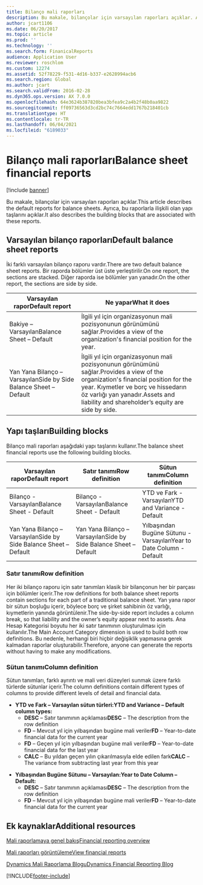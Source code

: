 ```yaml
---
title: Bilanço mali raporları
description: Bu makale, bilançolar için varsayılan raporları açıklar. Ayrıca, bu raporlarla ilişkili olan yapı taşlarını açıklar.
author: jcart1106
ms.date: 06/20/2017
ms.topic: article
ms.prod: ''
ms.technology: ''
ms.search.form: FinanicalReports
audience: Application User
ms.reviewer: roschlom
ms.custom: 12274
ms.assetid: 52f78229-f531-4d16-b337-e2628994acb6
ms.search.region: Global
ms.author: jcart
ms.search.validFrom: 2016-02-28
ms.dyn365.ops.version: AX 7.0.0
ms.openlocfilehash: 64e3624b387820bea3bfea9c2a4b2f48b0aa9822
ms.sourcegitcommit: ff09736563d3cd2bc74c7664edd1767b218401cb
ms.translationtype: HT
ms.contentlocale: tr-TR
ms.lasthandoff: 06/04/2021
ms.locfileid: "6189033"
---
```

# <a name="balance-sheet-financial-reports"></a><span data-ttu-id="8c37f-104">Bilanço mali raporları</span><span class="sxs-lookup"><span data-stu-id="8c37f-104">Balance sheet financial reports</span></span>

[!include [banner](../includes/banner.md)]

<span data-ttu-id="8c37f-105">Bu makale, bilançolar için varsayılan raporları açıklar.</span><span class="sxs-lookup"><span data-stu-id="8c37f-105">This article describes the default reports for balance sheets.</span></span> <span data-ttu-id="8c37f-106">Ayrıca, bu raporlarla ilişkili olan yapı taşlarını açıklar.</span><span class="sxs-lookup"><span data-stu-id="8c37f-106">It also describes the building blocks that are associated with these reports.</span></span> 

## <a name="default-balance-sheet-reports"></a><span data-ttu-id="8c37f-107">Varsayılan bilanço raporları</span><span class="sxs-lookup"><span data-stu-id="8c37f-107">Default balance sheet reports</span></span>

<span data-ttu-id="8c37f-108">İki farklı varsayılan bilanço raporu vardır.</span><span class="sxs-lookup"><span data-stu-id="8c37f-108">There are two default balance sheet reports.</span></span> <span data-ttu-id="8c37f-109">Bir raporda bölümler üst üste yerleştirilir.</span><span class="sxs-lookup"><span data-stu-id="8c37f-109">On one report, the sections are stacked.</span></span> <span data-ttu-id="8c37f-110">Diğer raporda ise bölümler yan yanadır.</span><span class="sxs-lookup"><span data-stu-id="8c37f-110">On the other report, the sections are side by side.</span></span>

| <span data-ttu-id="8c37f-111">Varsayılan rapor</span><span class="sxs-lookup"><span data-stu-id="8c37f-111">Default report</span></span>                       | <span data-ttu-id="8c37f-112">Ne yapar</span><span class="sxs-lookup"><span data-stu-id="8c37f-112">What it does</span></span>                                                                                                                           |
|--------------------------------------|----------------------------------------------------------------------------------------------------------------------------------------|
| <span data-ttu-id="8c37f-113">Bakiye – Varsayılan</span><span class="sxs-lookup"><span data-stu-id="8c37f-113">Balance Sheet – Default</span></span>              | <span data-ttu-id="8c37f-114">İlgili yıl için organizasyonun mali pozisyonunun görünümünü sağlar.</span><span class="sxs-lookup"><span data-stu-id="8c37f-114">Provides a view of the organization's financial position for the year.</span></span>                                                                 |
| <span data-ttu-id="8c37f-115">Yan Yana Bilanço – Varsayılan</span><span class="sxs-lookup"><span data-stu-id="8c37f-115">Side by Side Balance Sheet – Default</span></span> | <span data-ttu-id="8c37f-116">İlgili yıl için organizasyonun mali pozisyonunun görünümünü sağlar.</span><span class="sxs-lookup"><span data-stu-id="8c37f-116">Provides a view of the organization's financial position for the year.</span></span> <span data-ttu-id="8c37f-117">Kıymetler ve borç ve hissedarın öz varlığı yan yanadır.</span><span class="sxs-lookup"><span data-stu-id="8c37f-117">Assets and liability and shareholder’s equity are side by side.</span></span> |

## <a name="building-blocks"></a><span data-ttu-id="8c37f-118">Yapı taşları</span><span class="sxs-lookup"><span data-stu-id="8c37f-118">Building blocks</span></span>
<span data-ttu-id="8c37f-119">Bilanço mali raporları aşağıdaki yapı taşlarını kullanır.</span><span class="sxs-lookup"><span data-stu-id="8c37f-119">The balance sheet financial reports use the following building blocks.</span></span>

| <span data-ttu-id="8c37f-120">Varsayılan rapor</span><span class="sxs-lookup"><span data-stu-id="8c37f-120">Default report</span></span>                       | <span data-ttu-id="8c37f-121">Satır tanımı</span><span class="sxs-lookup"><span data-stu-id="8c37f-121">Row definition</span></span>                       | <span data-ttu-id="8c37f-122">Sütun tanımı</span><span class="sxs-lookup"><span data-stu-id="8c37f-122">Column definition</span></span>             |
|--------------------------------------|--------------------------------------|-------------------------------|
| <span data-ttu-id="8c37f-123">Bilanço - Varsayılan</span><span class="sxs-lookup"><span data-stu-id="8c37f-123">Balance Sheet - Default</span></span>              | <span data-ttu-id="8c37f-124">Bilanço - Varsayılan</span><span class="sxs-lookup"><span data-stu-id="8c37f-124">Balance Sheet - Default</span></span>              | <span data-ttu-id="8c37f-125">YTD ve Fark - Varsayılan</span><span class="sxs-lookup"><span data-stu-id="8c37f-125">YTD and Variance - Default</span></span>    |
| <span data-ttu-id="8c37f-126">Yan Yana Bilanço – Varsayılan</span><span class="sxs-lookup"><span data-stu-id="8c37f-126">Side by Side Balance Sheet – Default</span></span> | <span data-ttu-id="8c37f-127">Yan Yana Bilanço – Varsayılan</span><span class="sxs-lookup"><span data-stu-id="8c37f-127">Side by Side Balance Sheet – Default</span></span> | <span data-ttu-id="8c37f-128">Yılbaşından Bugüne Sütunu - Varsayılan</span><span class="sxs-lookup"><span data-stu-id="8c37f-128">Year to Date Column - Default</span></span> |

### <a name="row-definition"></a><span data-ttu-id="8c37f-129">Satır tanımı</span><span class="sxs-lookup"><span data-stu-id="8c37f-129">Row definition</span></span>

<span data-ttu-id="8c37f-130">Her iki bilanço raporu için satır tanımları klasik bir bilançonun her bir parçası için bölümler içerir.</span><span class="sxs-lookup"><span data-stu-id="8c37f-130">The row definitions for both balance sheet reports contain sections for each part of a traditional balance sheet.</span></span> <span data-ttu-id="8c37f-131">Yan yana rapor bir sütun boşluğu içerir, böylece borç ve şirket sahibinin öz varlığı, kıymetlerin yanında görüntülenir.</span><span class="sxs-lookup"><span data-stu-id="8c37f-131">The side-by-side report includes a column break, so that liability and the owner’s equity appear next to assets.</span></span> <span data-ttu-id="8c37f-132">Ana Hesap Kategorisi boyutu her iki satır tanımının oluşturulması için kullanılır.</span><span class="sxs-lookup"><span data-stu-id="8c37f-132">The Main Account Category dimension is used to build both row definitions.</span></span> <span data-ttu-id="8c37f-133">Bu nedenle, herhangi biri hiçbir değişiklik yapmasına gerek kalmadan raporlar oluşturabilir.</span><span class="sxs-lookup"><span data-stu-id="8c37f-133">Therefore, anyone can generate the reports without having to make any modifications.</span></span>

### <a name="column-definition"></a><span data-ttu-id="8c37f-134">Sütun tanımı</span><span class="sxs-lookup"><span data-stu-id="8c37f-134">Column definition</span></span>

<span data-ttu-id="8c37f-135">Sütun tanımları, farklı ayrıntı ve mali veri düzeyleri sunmak üzere farklı türlerde sütunlar içerir.</span><span class="sxs-lookup"><span data-stu-id="8c37f-135">The column definitions contain different types of columns to provide different levels of detail and financial data.</span></span>

-   <span data-ttu-id="8c37f-136">**YTD ve Fark – Varsayılan sütun türleri:**</span><span class="sxs-lookup"><span data-stu-id="8c37f-136">**YTD and Variance – Default column types:**</span></span>
    -   <span data-ttu-id="8c37f-137">**DESC** – Satır tanımının açıklaması</span><span class="sxs-lookup"><span data-stu-id="8c37f-137">**DESC** – The description from the row definition</span></span>
    -   <span data-ttu-id="8c37f-138">**FD** – Mevcut yıl için yılbaşından bugüne mali veriler</span><span class="sxs-lookup"><span data-stu-id="8c37f-138">**FD** – Year-to-date financial data for the current year</span></span>
    -   <span data-ttu-id="8c37f-139">**FD** – Geçen yıl için yılbaşından bugüne mali veriler</span><span class="sxs-lookup"><span data-stu-id="8c37f-139">**FD** – Year-to-date financial data for the last year</span></span>
    -   <span data-ttu-id="8c37f-140">**CALC** – Bu yıldan geçen yılın çıkarılmasıyla elde edilen fark</span><span class="sxs-lookup"><span data-stu-id="8c37f-140">**CALC** – The variance from subtracting last year from this year</span></span>

<!-- -->

-   <span data-ttu-id="8c37f-141">**Yılbaşından Bugüne Sütunu – Varsayılan:**</span><span class="sxs-lookup"><span data-stu-id="8c37f-141">**Year to Date Column – Default:**</span></span>
    -   <span data-ttu-id="8c37f-142">**DESC** – Satır tanımının açıklaması</span><span class="sxs-lookup"><span data-stu-id="8c37f-142">**DESC** – The description from the row definition</span></span>
    -   <span data-ttu-id="8c37f-143">**FD** – Mevcut yıl için yılbaşından bugüne mali veriler</span><span class="sxs-lookup"><span data-stu-id="8c37f-143">**FD** – Year-to-date financial data for the current year</span></span>



## <a name="additional-resources"></a><span data-ttu-id="8c37f-144">Ek kaynaklar</span><span class="sxs-lookup"><span data-stu-id="8c37f-144">Additional resources</span></span>

[<span data-ttu-id="8c37f-145">Mali raporlamaya genel bakış</span><span class="sxs-lookup"><span data-stu-id="8c37f-145">Financial reporting overview</span></span>](financial-reporting-getting-started.md)

[<span data-ttu-id="8c37f-146">Mali raporları görüntüleme</span><span class="sxs-lookup"><span data-stu-id="8c37f-146">View financial reports</span></span>](view-financial-reports.md)

[<span data-ttu-id="8c37f-147">Dynamics Mali Raporlama Blogu</span><span class="sxs-lookup"><span data-stu-id="8c37f-147">Dynamics Financial Reporting Blog</span></span>](https://blogs.msdn.com/b/dynamics_financial_reporting/)





[!INCLUDE[footer-include](../../includes/footer-banner.md)]